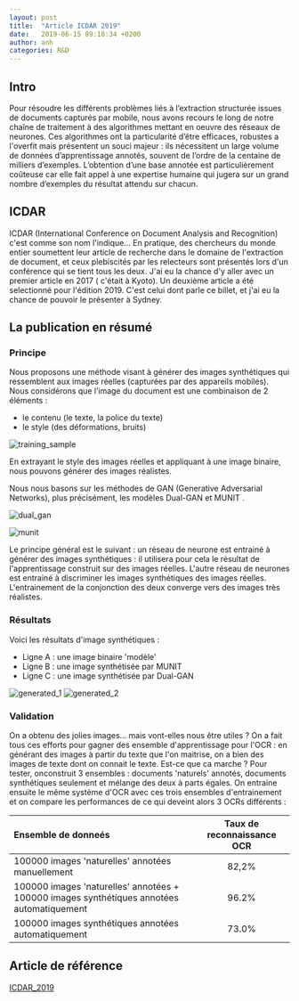 ```yaml
---
layout: post
title:  "Article ICDAR 2019"
date:   2019-06-15 09:18:34 +0200
author: anh
categories: R&D
---
```



## Intro
Pour résoudre les différents problèmes liés à l’extraction structurée issues de documents capturés par mobile, nous avons recours le long de notre chaîne de traitement à des algorithmes mettant en oeuvre des réseaux de neurones. Ces algorithmes ont la particularité d’être efficaces, robustes a l'overfit mais présentent un souci majeur : ils nécessitent un large volume de données d’apprentissage annotés, souvent de l’ordre de la centaine de milliers d’exemples.
L’obtention d’une base annotée est particulièrement coûteuse car elle fait appel à une expertise humaine qui jugera sur un grand nombre d’exemples du résultat attendu sur chacun.


## ICDAR
ICDAR (International Conference on Document Analysis and Recognition) c'est comme son nom l'indique... En pratique, des chercheurs du monde entier soumettent leur article de recherche dans le domaine de l'extraction de document, et ceux plebiscités par les relecteurs sont présentés lors d'un conférence qui se tient tous les deux. J'ai eu la chance d'y aller avec un premier article en 2017 ( c'était à Kyoto). Un deuxième article a été selectionné pour l'édition 2019. C'est celui dont parle ce billet, et j'ai eu la chance de pouvoir le présenter à Sydney.


## La publication en résumé
### Principe
Nous proposons une méthode visant à générer des images synthétiques qui ressemblent aux images réelles (capturées par des appareils mobiles). Nous considérons que l’image du document est une combinaison de 2 éléments :
- le contenu (le texte, la police du texte)
- le style (des déformations, bruits)


![training_sample](/assets/images/2019-06-15-icdar-2019-sydney.markdown/training_sample.png)

En extrayant le style des images réelles et appliquant à une  image binaire, nous pouvons générer des images réalistes.

Nous nous basons sur les méthodes de GAN (Generative Adversarial Networks), plus précisément, les modèles Dual-GAN et MUNIT .

![dual_gan](/assets/images/2019-06-15-icdar-2019-sydney.markdown/dual_gan.png)

![munit](/assets/images/2019-06-15-icdar-2019-sydney.markdown/munit.png)

Le principe général est le suivant : un réseau de neurone est entrainé à générer des images synthétiques : il utilisera pour cela le résultat de l'apprentissage construit sur des images réelles.
L'autre réseau de neurones est entrainé à discriminer les images synthétiques des images réelles.
L'entrainement de la conjonction des deux converge vers des images très réalistes.




### Résultats
Voici les résultats d'image synthétiques :
- Ligne A : une image binaire 'modèle'
- Ligne B : une image synthétisée par MUNIT
- Ligne C : une image synthétisée par Dual-GAN

![generated_1](/assets/images/2019-06-15-icdar-2019-sydney.markdown/generated_1.png)
![generated_2](/assets/images/2019-06-15-icdar-2019-sydney.markdown/generated_2.png)


### Validation
On a obtenu des jolies images... mais vont-elles nous être utiles ?
On a fait tous ces efforts pour gagner des ensemble d'apprentissage pour l'OCR : en générant des images à partir du texte que l'on maitrise, on a bien des images de texte dont on connait le  texte. Est-ce que ca marche ?
Pour tester, onconstruit 3 ensembles : documents 'naturels' annotés, documents synthétiques seulement et mélange des deux à parts égales.
On entraine ensuite le même système d'OCR avec ces trois ensembles d'entrainement et on compare les performances de ce qui deveint alors 3 OCRs différents :

| Ensemble de donneés  | Taux de reconnaissance OCR |
|:--------|:-------:|
| 100000 images 'naturelles' annotées manuellement  | 82,2%   |
| 100000 images 'naturelles' annotées + 100000 images synthétiques annotées automatiquement   | 96.2%   |
|  100000 images synthétiques annotées automatiquement | 73.0%   |



## Article de référence
[ICDAR_2019](/assets/articles/Article_ICDAR_2019.pdf)